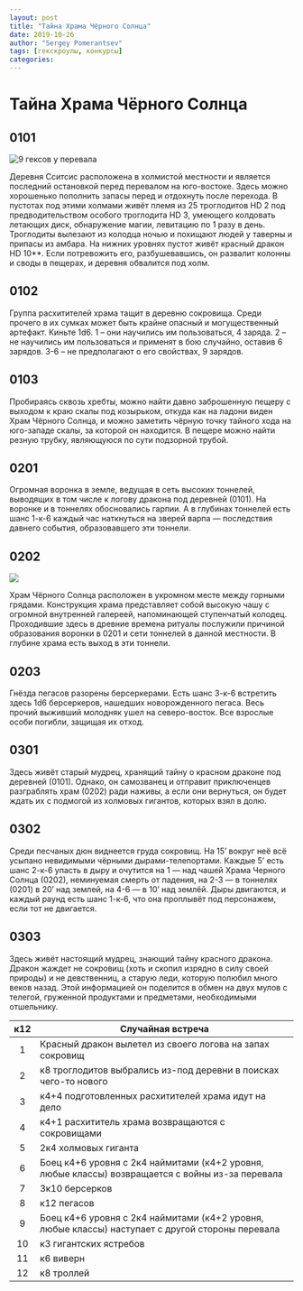 ```yaml
---
layout: post
title: "Тайна Храма Чёрного Солнца"
date: 2019-10-26
author: "Sergey Pomerantsev"
tags: [гекскроулы, конкурсы]
categories:
---
```


# Тайна Храма Чёрного Солнца

## 0101

![9 гексов у перевала](/images/_black_sun_1.jpg)

Деревня Сситсис расположена в холмистой местности и является последний остановкой перед перевалом на юго-востоке. Здесь можно хорошенько пополнить запасы перед и отдохнуть после перехода. В пустотах под этими холмами живёт племя из 25 троглодитов HD 2 под предводительством особого троглодита HD 3, умеющего колдовать летающих диск, обнаружение магии, левитацию по 1 разу в день. Троглодиты вылезают из колодца ночью и похищают людей у таверны и припасы из амбара. На нижних уровнях пустот живёт красный дракон HD 10**. Если потревожить его, разбушевавшись, он развалит колонны и своды в пещерах, и деревня обвалится под холм.

## 0102

Группа расхитителей храма тащит в деревню сокровища. Среди прочего в их сумках может быть крайне опасный и могущественный артефакт. Киньте 1d6. 1 – они научились им пользоваться, 4 заряда. 2 – не научились им пользоваться и применят в бою случайно, оставив 6 зарядов. 3-6 – не предполагают о его свойствах, 9 зарядов.

## 0103

Пробираясь сквозь хребты, можно найти давно заброшенную пещеру с выходом к краю скалы под козырьком, откуда как на ладони виден Храм Чёрного Солнца, и можно заметить чёрную точку тайного хода на юго-западе скалы, за которой он находится. В пещере можно найти резную трубку, являющуюся по сути подзорной трубой.

## 0201

Огромная воронка в земле, ведущая в сеть высоких тоннелей, выводящих в том числе к логову дракона под деревней (0101). На воронке и в тоннелях обосновались гарпии. А в глубинах тоннелей есть шанс 1-к-6 каждый час наткнуться на зверей варпа — последствия давнего события, образовавшего эти тоннели.

## 0202

![](/images/_black_sun_2.jpg)

Храм Чёрного Солнца расположен в укромном месте между горными грядами. Конструкция храма представляет собой высокую чашу с огромной внутренней галереей, напоминающей ступенчатый колодец. Проходившие здесь в древние времена ритуалы послужили причиной образования воронки в 0201 и сети тоннелей в данной местности. В глубине храма есть выход в эти тоннели.

## 0203

Гнёзда пегасов разорены берсеркерами. Есть шанс 3-к-6 встретить здесь 1d6 берсеркеров, нашедших новорожденного пегаса. Весь прочий выживший молодняк ушел на северо-восток. Все взрослые особи погибли, защищая их отход.

## 0301

Здесь живёт старый мудрец, хранящий тайну о красном драконе под деревней (0101). Однако, он самозванец и отправит приключенцев разграблять храм (0202) ради наживы, а если они вернуться, он будет ждать их с подмогой из холмовых гигантов, которых взял в долю.

## 0302

Среди песчаных дюн виднеется груда сокровищ. На 15’ вокруг неё всё усыпано невидимыми чёрными дырами-телепортами. Каждые 5’ есть шанс 2-к-6 упасть в дыру и очутится на 1 — над чашей Храма Черного Солнца (0202), неминуемая смерть от падения, на 2-3 — в тоннелях (0201) в 20’ над землей, на 4-6 — в 10’ над землёй. Дыры двигаются, и каждый раунд есть шанс 1-к-6, что она проплывёт под персонажем, если тот не двигается.

## 0303

Здесь живёт настоящий мудрец, знающий тайну красного дракона. Дракон жаждет не сокровищ (хоть и скопил изрядно в силу своей природы) и не девственниц, а старую леди, которую полюбил много веков назад. Этой информацией он поделится в обмен на двух мулов с телегой, груженной продуктами и предметами, необходимыми отшельнику.

| к12 | Случайная встреча |
|:---:|---|
| 1 | Красный дракон вылетел из своего логова на запах сокровищ |
| 2 | к8 троглодитов выбрались из-под деревни в поисках чего-то нового |
| 3 | к4+4 подготовленных расхитителей храма идут на дело |
| 4 | к4+1 расхититель храма возвращаются с сокровищами |
| 5 | 2к4 холмовых гиганта |
| 6 | Боец к4+6 уровня с 2к4 наймитами (к4+2 уровня, любые классы) возвращается с войны из-за перевала |
| 7 | 3к10 берсерков |
| 8 | к12 пегасов |
| 9 | Боец к4+6 уровня с 2к4 наймитами (к4+2 уровня, любые классы) наступает с другой стороны перевала |
| 10 | к3 гигантских ястребов |
| 11 | к6 виверн |
| 12 | к8 троллей |
